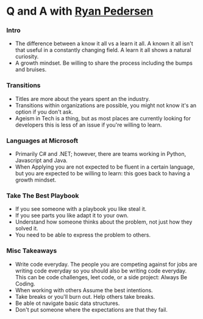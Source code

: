 # Q and A with [Ryan Pedersen](https://www.linkedin.com/in/rp74)

### Intro

- The difference between a know it all vs a learn it all. A known it all isn't that useful in a constantly changing field. A learn it all shows a natural curiosity. 
- A growth mindset. Be willing to share the process including the bumps and bruises.

### Transitions
 
- Titles are more about the years spent an the industry.
- Transitions within organizations are possible, you might not know it's an option if you don't ask.
- Ageism in Tech is a thing, but as most places are currently looking for developers this is less of an issue if you're willing to learn.

### Languages at Microsoft

- Primarily C# and .NET; however, there are teams working in Python, Javascript and Java.
- When Applying you are not expected to be fluent in a certain language, but you are expected to be willing to learn: this goes back to having a growth mindset.

### Take The Best Playbook

- If you see someone with a playbook you like steal it.
- If you see parts you like adapt it to your own.
- Understand how someone thinks about the problem, not just how they solved it.
- You need to be able to express the problem to others.


### Misc Takeaways

- Write code everyday. The people you are competing against for jobs are writing code everyday so you should also be writing code everyday. This can be code challenges, leet code, or a side project: Always Be Coding.
- When working with others <bold>Assume the best intentions</bold>.
- Take breaks or you'll burn out. Help others take breaks.
- Be able ot navigate basic data structures.
- Don't put someone where the expectations are that they fail.
